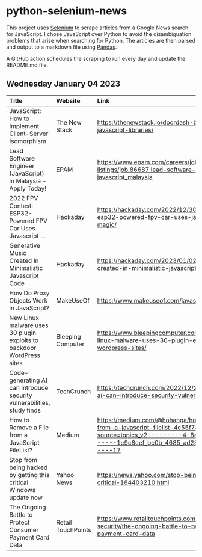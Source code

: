 # python-selenium-news

This project uses [Selenium](https://www.seleniumhq.org/) to scrape articles from a Google News search for JavaScript.
I chose JavaScript over Python to avoid the disambiguation problems that arise when searching for Python.
The articles are then parsed and output to a markdown file using [Pandas](https://pandas.pydata.org/).

A GitHub action schedules the scraping to run every day and update the README.md file.

## Wednesday January 04 2023


| Title                                                                  | Website            | Link                                                                                                                                                                                    |
|:-----------------------------------------------------------------------|:-------------------|:----------------------------------------------------------------------------------------------------------------------------------------------------------------------------------------|
| JavaScript: How to Implement Client-Server Isomorphism                 | The New Stack      | https://thenewstack.io/doordash-building-isomorphic-javascript-libraries/                                                                                                               |
| Lead Software Engineer (JavaScript) in Malaysia - Apply Today!         | EPAM               | https://www.epam.com/careers/job-listings/job.86687.lead-software-engineer-javascript_malaysia                                                                                          |
| 2022 FPV Contest: ESP32-Powered FPV Car Uses Javascript ...            | Hackaday           | https://hackaday.com/2022/12/30/2022-fpv-contest-esp32-powered-fpv-car-uses-javascript-for-vr-magic/                                                                                    |
| Generative Music Created In Minimalistic Javascript Code               | Hackaday           | https://hackaday.com/2023/01/02/generative-music-created-in-minimalistic-javascript-code/                                                                                               |
| How Do Proxy Objects Work in JavaScript?                               | MakeUseOf          | https://www.makeuseof.com/javascript-proxy-objects/                                                                                                                                     |
| New Linux malware uses 30 plugin exploits to backdoor WordPress sites  | Bleeping Computer  | https://www.bleepingcomputer.com/news/security/new-linux-malware-uses-30-plugin-exploits-to-backdoor-wordpress-sites/                                                                   |
| Code-generating AI can introduce security vulnerabilities, study finds | TechCrunch         | https://techcrunch.com/2022/12/28/code-generating-ai-can-introduce-security-vulnerabilities-study-finds/                                                                                |
| How to Remove a File from a JavaScript FileList?                       | Medium             | https://medium.com/@hohanga/how-to-remove-a-file-from-a-javascript-filelist-4c55f78067ea?source=topics_v2---------4-84--------------------1c9c8eef_bc0b_4685_ad28_43f19394c0a2-------17 |
| Stop from being hacked by getting this critical Windows update now     | Yahoo News         | https://news.yahoo.com/stop-being-hacked-getting-critical-184403210.html                                                                                                                |
| The Ongoing Battle to Protect Consumer Payment Card Data               | Retail TouchPoints | https://www.retailtouchpoints.com/topics/security/data-security/the-ongoing-battle-to-protect-consumer-payment-card-data                                                                |
